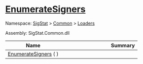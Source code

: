 # [EnumerateSigners](./DataSetLoader-100663877.md)

Namespace: [SigStat]() > [Common](./../../README.md) > [Loaders](./../README.md)

Assembly: SigStat.Common.dll

| Name | Summary  |
| ------| -----------:|
| [EnumerateSigners](./DataSetLoader-100663877.md) (  ) | <img width=225/>
